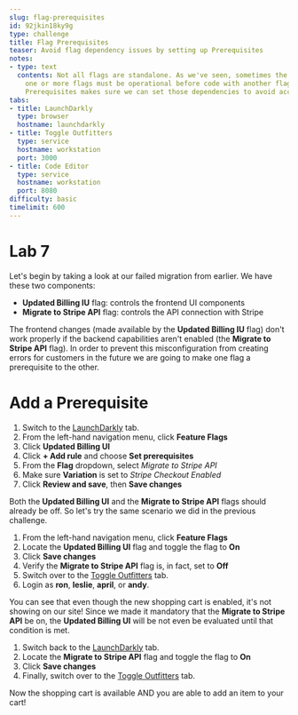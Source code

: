 ```yaml
---
slug: flag-prerequisites
id: 92jkin18ky9g
type: challenge
title: Flag Prerequisites
teaser: Avoid flag dependency issues by setting up Prerequisites
notes:
- type: text
  contents: Not all flags are standalone. As we've seen, sometimes the code behind
    one or more flags must be operational before code with another flag can work properly.
    Prerequisites makes sure we can set those dependencies to avoid accidents.
tabs:
- title: LaunchDarkly
  type: browser
  hostname: launchdarkly
- title: Toggle Outfitters
  type: service
  hostname: workstation
  port: 3000
- title: Code Editor
  type: service
  hostname: workstation
  port: 8080
difficulty: basic
timelimit: 600
---
```


# Lab 7

Let's begin by taking a look at our failed migration from earlier. We have these two components:

* **Updated Billing IU** flag: controls the frontend UI components
* **Migrate to Stripe API** flag: controls the API connection with Stripe

The frontend changes (made available by the **Updated Billing IU** flag) don't work properly if the backend capabilities aren't enabled (the **Migrate to Stripe API** flag). In order to prevent this misconfiguration from creating errors for customers in the future we are going to make one flag a prerequisite to the other.

# Add a Prerequisite

1. Switch to the [LaunchDarkly](#tab-0) tab.
1. From the left-hand navigation menu, click **Feature Flags**
1. Click **Updated Billing UI**
1. Click **+ Add rule** and choose **Set prerequisites**
1. From the **Flag** dropdown, select *Migrate to Stripe API*
1. Make sure **Variation** is set to *Stripe Checkout Enabled*
1. Click **Review and save**, then **Save changes**

Both the **Updated Billing UI** and the **Migrate to Stripe API** flags should already be off. So let's try the same scenario we did in the previous challenge.

1. From the left-hand navigation menu, click **Feature Flags**
1. Locate the **Updated Billing UI** flag and toggle the flag to **On**
1. Click **Save changes**
1. Verify the **Migrate to Stripe API** flag is, in fact, set to **Off**
1. Switch over to the [Toggle Outfitters](#tab-1) tab.
1. Login as **ron**, **leslie**, **april**, or **andy**.

You can see that even though the new shopping cart is enabled, it's not showing on our site! Since we made it mandatory that the **Migrate to Stripe API** be on, the **Updated Billing UI** will be not even be evaluated until that condition is met.

1. Switch back to the [LaunchDarkly](#tab-0) tab.
1. Locate the **Migrate to Stripe API** flag and toggle the flag to **On**
1. Click **Save changes**
1. Finally, switch over to the [Toggle Outfitters](#tab-1) tab.

Now the shopping cart is available AND you are able to add an item to your cart!
